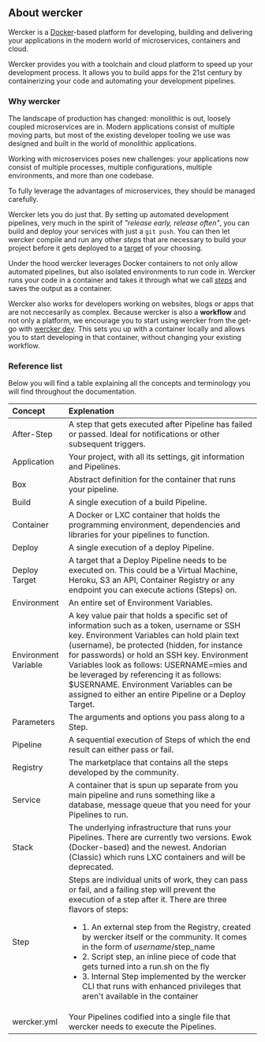 ## About wercker

Wercker is a [Docker](http://docker.com)-based platform for developing, building and delivering your
applications in the modern world of microservices, containers and cloud. 

Wercker provides you with a toolchain and cloud platform to speed
up your development process. It allows you to build apps for the 21st century
by containerizing your code and automating your development pipelines.

### Why wercker

The landscape of production has changed: monolithic is out, loosely coupled
microservices are in. Modern applications consist of multiple moving parts, 
but most of the existing developer tooling we use was designed and built in 
the world of monolithic applications.

Working with microservices poses new challenges: your applications now consist
of multiple processes, multiple configurations, multiple environments,
and more than one codebase.

To fully leverage the advantages of
microservices, they should be managed carefully.

Wercker lets you do just that. By setting up automated development pipelines,
very much in the spirit of _"release early, release often"_, you can build and
deploy your services with just a `git push`. You can then let wercker compile
and run any other _steps_ that are necessary to build your project before it
gets deployed to a [target](/docs/deploy/steps.html) 
of your choosing. 

Under the hood wercker leverages Docker containers to not only allow automated
pipelines, but also isolated environments to run code in. Wercker runs your
code in a container and takes it through what we call
[_steps_](/docs/steps/index.html) and saves
the output as a container.

Wercker also works for developers working on websites, blogs or apps that are
not neccesarily as complex. Because wercker is also a **workflow** and not only
a platform, we encourage you to start using wercker from the get-go with
[wercker dev](http://blog.wercker.com/2015/05/15/Introducing-local-development.html).
This sets you up with a container locally and allows you to start developing in
that container, without changing your existing workflow. 


### Reference list
Below you will find a table explaining all the concepts and terminology you
will find throughout the documentation. 

| Concept | Explenation |
|:--------|:------------|
| After-Step | A step that gets executed after Pipeline has failed or passed. Ideal for notifications or other subsequent triggers. |
| Application | Your project, with all its settings, git information and Pipelines. |
| Box | Abstract definition for the container that runs your pipeline. |
| Build | A single execution of a build Pipeline. |
| Container | A Docker or LXC container that holds the programming environment, dependencies and libraries for your pipelines to function. |
| Deploy | A single execution of a deploy Pipeline. |
| Deploy Target | A target that a Deploy Pipeline needs to be executed on. This could be a Virtual Machine, Heroku, S3 an API, Container Registry or any endpoint you can execute actions (Steps) on. |
| Environment | An entire set of Environment Variables. | 
| Environment Variable | A key value pair that holds a specific set of information such as a token, username or SSH key. Environment Variables can hold plain text (username), be protected (hidden, for instance for passwords) or hold an SSH key. Environment Variables look as follows: USERNAME=mies and be leveraged by referencing it as follows: $USERNAME. Environment Variables can be assigned to either an entire Pipeline or a Deploy Target. |
| Parameters | The arguments and options you pass along to a Step. |
| Pipeline | A sequential execution of Steps of which the end result can either pass or fail. |
| Registry | The marketplace that contains all the steps developed by the community. |
| Service | A container that is spun up separate from you main pipeline and runs something like a database, message queue that you need for your Pipelines to run. |
| Stack | The underlying infrastructure that runs your Pipelines. There are currently two versions. Ewok (Docker-based) and the newest. Andorian (Classic) which runs LXC containers and will be deprecated. |
| Step | Steps are individual units of work, they can pass or fail, and a failing step will prevent the execution of a step after it.  There are three flavors of steps: <ul><li> 1. An external step from the Registry, created by wercker itself or the community. It comes in the form of $username/$step_name </li><li> 2. Script step, an inline piece of code that gets turned into a run.sh on the fly </li><li> 3. Internal Step implemented by the wercker CLI that runs with enhanced privileges that aren't available in the container </li></ul>|
| wercker.yml |  Your Pipelines codified into a single file that wercker needs to execute the Pipelines. |

